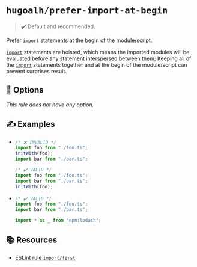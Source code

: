 # `hugoalh/prefer-import-at-begin`

> ✔️ Default and recommended.

Prefer [`import`][ecmascript-import] statements at the begin of the module/script.

[`import`][ecmascript-import] statements are hoisted, which means the imported modules will be evaluated before any statement interspersed between them; Keeping all of the [`import`][ecmascript-import] statements together and at the begin of the module/script can prevent surprises result.

## 🔧 Options

*This rule does not have any option.*

## ✍️ Examples

- ```ts
  /* ❌ INVALID */
  import foo from "./foo.ts";
  initWith(foo);
  import bar from "./bar.ts";

  /* ✔️ VALID */
  import foo from "./foo.ts";
  import bar from "./bar.ts";
  initWith(foo);
  ```
- ```ts
  /* ✔️ VALID */
  import foo from "./foo.ts";
  import bar from "./bar.ts";

  import * as _ from "npm:lodash";
  ```

## 📚 Resources

- [ESLint rule `import/first`](https://github.com/import-js/eslint-plugin-import/blob/main/docs/rules/first.md)

[ecmascript-import]: https://developer.mozilla.org/en-US/docs/Web/JavaScript/Reference/Statements/import
